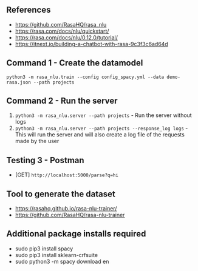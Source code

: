 ## References
- https://github.com/RasaHQ/rasa_nlu
- https://rasa.com/docs/nlu/quickstart/
- https://rasa.com/docs/nlu/0.12.0/tutorial/
- https://itnext.io/building-a-chatbot-with-rasa-9c3f3c6ad64d

## Command 1 - Create the datamodel
`python3 -m rasa_nlu.train --config config_spacy.yml --data demo-rasa.json --path projects`

## Command 2 - Run the server
1. `python3 -m rasa_nlu.server --path projects` - Run the server without logs
2. `python3 -m rasa_nlu.server --path projects --response_log logs` - This will run the server and will also create a log file of the requests made by the user

## Testing 3 - Postman
- [GET] `http://localhost:5000/parse?q=hi`

## Tool to generate the dataset
- https://rasahq.github.io/rasa-nlu-trainer/
- https://github.com/RasaHQ/rasa-nlu-trainer

## Additional package installs required
- sudo pip3 install spacy
- sudo pip3 install sklearn-crfsuite
- sudo python3 -m spacy download en
